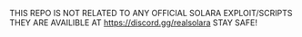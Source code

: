 THIS REPO IS NOT RELATED TO ANY OFFICIAL SOLARA EXPLOIT/SCRIPTS THEY ARE AVAILIBLE AT https://discord.gg/realsolara STAY SAFE!
